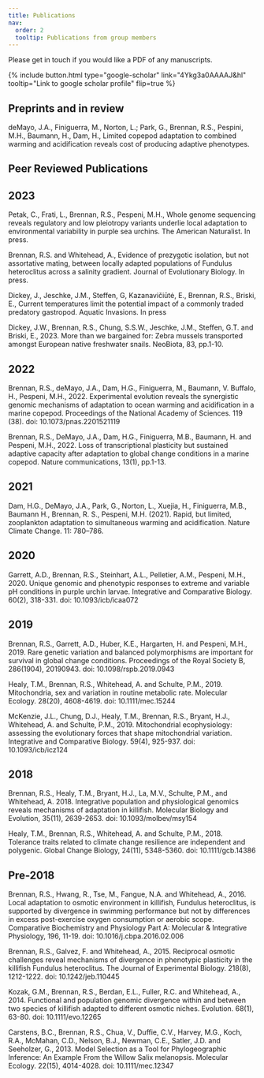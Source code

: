 ```yaml
---
title: Publications
nav:
  order: 2
  tooltip: Publications from group members
---
```


Please get in touch if you would like a PDF of any manuscripts. 

{%
  include button.html
  type="google-scholar"
  link="4Ykg3a0AAAAJ&hl"
  tooltip="Link to google scholar profile"
  flip=true
%}


## Preprints and in review

deMayo, J.A., Finiguerra, M., Norton, L.; Park, G., Brennan, R.S., Pespini, M.H., Baumann, H., Dam, H., Limited copepod adaptation to combined warming and acidification reveals cost of producing adaptive phenotypes.


## Peer Reviewed Publications

## 2023

Petak, C., Frati, L., Brennan, R.S., Pespeni, M.H., Whole genome sequencing reveals regulatory and low pleiotropy variants underlie local adaptation to environmental variability in purple sea urchins. The American Naturalist. In press.

Brennan, R.S. and Whitehead, A., Evidence of prezygotic isolation, but not assortative mating, between locally adapted populations of Fundulus heteroclitus across a salinity gradient. Journal of Evolutionary Biology. In press.

Dickey, J., Jeschke, J.M., Steffen, G, Kazanavičiūtė, E., Brennan, R.S., Briski, E., Current temperatures limit the potential impact of a commonly traded predatory gastropod. Aquatic Invasions. In press

Dickey, J.W., Brennan, R.S., Chung, S.S.W., Jeschke, J.M., Steffen, G.T. and Briski, E., 2023. More than we bargained for: Zebra mussels transported amongst European native freshwater snails. NeoBiota, 83, pp.1-10.

## 2022

Brennan, R.S., deMayo, J.A., Dam, H.G., Finiguerra, M., Baumann, V. Buffalo, H., Pespeni, M.H., 2022. Experimental evolution reveals the synergistic genomic mechanisms of adaptation to ocean warming and acidification in a marine copepod. Proceedings of the National Academy of Sciences. 119 (38). doi: 10.1073/pnas.2201521119

Brennan, R.S., DeMayo, J.A., Dam, H.G., Finiguerra, M.B., Baumann, H. and Pespeni, M.H., 2022. Loss of transcriptional plasticity but sustained adaptive capacity after adaptation to global change conditions in a marine copepod. Nature communications, 13(1), pp.1-13.

## 2021

Dam, H.G., DeMayo, J.A., Park, G., Norton, L., Xuejia, H., Finiguerra, M.B., Baumann H., Brennan, R. S., Pespeni, M.H. (2021). Rapid, but limited, zooplankton adaptation to simultaneous warming and acidification. Nature Climate Change. 11: 780–786. 

## 2020

Garrett, A.D., Brennan, R.S., Steinhart, A.L., Pelletier, A.M., Pespeni, M.H., 2020. Unique genomic and phenotypic responses to extreme and variable pH conditions in purple urchin larvae. Integrative and Comparative Biology. 60(2), 318-331. doi: 10.1093/icb/icaa072

## 2019

Brennan, R.S., Garrett, A.D., Huber, K.E., Hargarten, H. and Pespeni, M.H., 2019. Rare genetic variation and balanced polymorphisms are important for survival in global change conditions. Proceedings of the Royal Society B, 286(1904), 20190943. doi: 10.1098/rspb.2019.0943

Healy, T.M., Brennan, R.S., Whitehead, A. and Schulte, P.M., 2019. Mitochondria, sex and variation in routine metabolic rate. Molecular Ecology. 28(20), 4608-4619. doi: 10.1111/mec.15244

McKenzie, J.L., Chung, D.J., Healy, T.M., Brennan, R.S., Bryant, H.J., Whitehead, A. and Schulte, P.M., 2019. Mitochondrial ecophysiology: assessing the evolutionary forces that shape mitochondrial variation. Integrative and Comparative Biology. 59(4), 925-937. doi: 10.1093/icb/icz124

## 2018
Brennan, R.S., Healy, T.M., Bryant, H.J., La, M.V., Schulte, P.M., and Whitehead, A. 2018. Integrative population and physiological genomics reveals mechanisms of adaptation in killifish. Molecular Biology and Evolution, 35(11), 2639-2653. doi: 10.1093/molbev/msy154

Healy, T.M., Brennan, R.S., Whitehead, A. and Schulte, P.M., 2018. Tolerance traits related to climate change resilience are independent and polygenic. Global Change Biology, 24(11), 5348-5360. doi: 10.1111/gcb.14386

## Pre-2018
Brennan, R.S., Hwang, R., Tse, M., Fangue, N.A. and Whitehead, A., 2016. Local adaptation to osmotic environment in killifish, Fundulus heteroclitus, is supported by divergence in swimming performance but not by differences in excess post-exercise oxygen consumption or aerobic scope. Comparative Biochemistry and Physiology Part A: Molecular & Integrative Physiology, 196, 11-19. doi: 10.1016/j.cbpa.2016.02.006

Brennan, R.S., Galvez, F. and Whitehead, A., 2015. Reciprocal osmotic challenges reveal mechanisms of divergence in phenotypic plasticity in the killifish Fundulus heteroclitus. The Journal of Experimental Biology. 218(8), 1212-1222. doi: 10.1242/jeb.110445

Kozak, G.M., Brennan, R.S., Berdan, E.L., Fuller, R.C. and Whitehead, A., 2014. Functional and population genomic divergence within and between two species of killifish adapted to different osmotic niches. Evolution. 68(1), 63-80. doi: 10.1111/evo.12265

Carstens, B.C., Brennan, R.S., Chua, V., Duffie, C.V., Harvey, M.G., Koch, R.A., McMahan, C.D., Nelson, B.J., Newman, C.E., Satler, J.D. and Seeholzer, G., 2013. Model Selection as a Tool for Phylogeographic Inference: An Example From the Willow Salix melanopsis. Molecular Ecology. 22(15), 4014-4028. doi: 10.1111/mec.12347

